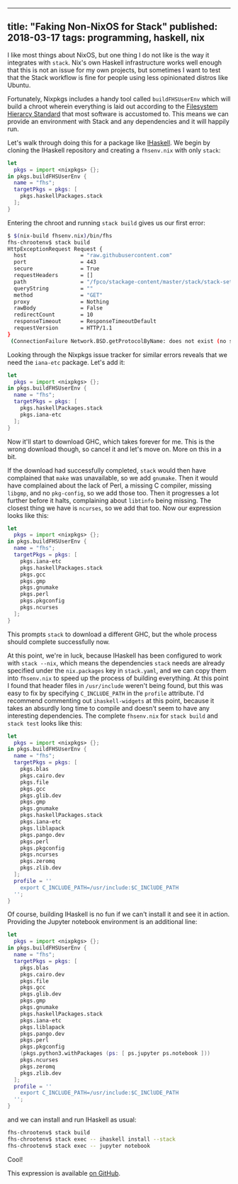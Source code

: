--------------------------------------------------------------------------------
title: "Faking Non-NixOS for Stack"
published: 2018-03-17
tags: programming, haskell, nix
--------------------------------------------------------------------------------

I like most things about NixOS, but one thing I do not like is the way it
integrates with `stack`. Nix's own Haskell infrastructure works well enough
that this is not an issue for my own projects, but sometimes I want to test
that the Stack workflow is fine for people using less opinionated distros like
Ubuntu.

Fortunately, Nixpkgs includes a handy tool called `buildFHSUserEnv` which will
build a chroot wherein everything is laid out according to the [Filesystem
Hierarcy Standard](https://en.wikipedia.org/wiki/Filesystem_Hierarchy_Standard)
that most software is accustomed to. This means we can provide an environment
with Stack and any dependencies and it will happily run.

Let's walk through doing this for a package like
[IHaskell](https://github.com/gibiansky/IHaskell). We begin by cloning the
IHaskell repository and creating a `fhsenv.nix` with only `stack`:

```nix
let
  pkgs = import <nixpkgs> {};
in pkgs.buildFHSUserEnv {
  name = "fhs";
  targetPkgs = pkgs: [
    pkgs.haskellPackages.stack
  ];
}
```

Entering the chroot and running `stack build` gives us our first error:

```bash
$ $(nix-build fhsenv.nix)/bin/fhs
fhs-chrootenv$ stack build
HttpExceptionRequest Request {
  host                 = "raw.githubusercontent.com"
  port                 = 443
  secure               = True
  requestHeaders       = []
  path                 = "/fpco/stackage-content/master/stack/stack-setup-2.yaml"
  queryString          = ""
  method               = "GET"
  proxy                = Nothing
  rawBody              = False
  redirectCount        = 10
  responseTimeout      = ResponseTimeoutDefault
  requestVersion       = HTTP/1.1
}
 (ConnectionFailure Network.BSD.getProtocolByName: does not exist (no such protocol name: tcp))
```

Looking through the Nixpkgs issue tracker for similar errors reveals that we
need the `iana-etc` package. Let's add it:

```nix
let
  pkgs = import <nixpkgs> {};
in pkgs.buildFHSUserEnv {
  name = "fhs";
  targetPkgs = pkgs: [
    pkgs.haskellPackages.stack
    pkgs.iana-etc
  ];
}
```

Now it'll start to download GHC, which takes forever for me. This is the wrong
download though, so cancel it and let's move on. More on this in a bit.

If the download had successfully completed, `stack` would then have complained
that `make` was unavailable, so we add `gnumake`. Then it would have complained
about the lack of Perl, a missing C compiler, missing `libgmp`, and no
`pkg-config`, so we add those too. Then it progresses a lot further before it
halts, complaining about `libtinfo` being missing. The closest thing we have is
`ncurses`, so we add that too. Now our expression looks like this:

```nix
let
  pkgs = import <nixpkgs> {};
in pkgs.buildFHSUserEnv {
  name = "fhs";
  targetPkgs = pkgs: [
    pkgs.iana-etc
    pkgs.haskellPackages.stack
    pkgs.gcc
    pkgs.gmp
    pkgs.gnumake
    pkgs.perl
    pkgs.pkgconfig
    pkgs.ncurses
  ];
}

```

This prompts `stack` to download a different GHC, but the whole process should
complete successfully now.

At this point, we're in luck, because IHaskell has been configured to work with
`stack --nix`, which means the dependencies `stack` needs are already specified
under the `nix.packages` key in `stack.yaml`, and we can copy them into
`fhsenv.nix` to speed up the process of building everything. At this point I
found that header files in `/usr/include` weren't being found, but this was
easy to fix by specifying `C_INCLUDE_PATH` in the `profile` attribute. I'd
recommend commenting out `ihaskell-widgets` at this point, because it takes an
absurdly long time to compile and doesn't seem to have any interesting
dependencies. The complete `fhsenv.nix` for `stack build` and `stack test`
looks like this:

```nix
let
  pkgs = import <nixpkgs> {};
in pkgs.buildFHSUserEnv {
  name = "fhs";
  targetPkgs = pkgs: [
    pkgs.blas
    pkgs.cairo.dev
    pkgs.file
    pkgs.gcc
    pkgs.glib.dev
    pkgs.gmp
    pkgs.gnumake
    pkgs.haskellPackages.stack
    pkgs.iana-etc
    pkgs.liblapack
    pkgs.pango.dev
    pkgs.perl
    pkgs.pkgconfig
    pkgs.ncurses
    pkgs.zeromq
    pkgs.zlib.dev
  ];
  profile = ''
    export C_INCLUDE_PATH=/usr/include:$C_INClUDE_PATH
  '';
}
```

Of course, building IHaskell is no fun if we can't install it and see it in
action. Providing the Jupyter notebook environment is an additional line:

```nix
let
  pkgs = import <nixpkgs> {};
in pkgs.buildFHSUserEnv {
  name = "fhs";
  targetPkgs = pkgs: [
    pkgs.blas
    pkgs.cairo.dev
    pkgs.file
    pkgs.gcc
    pkgs.glib.dev
    pkgs.gmp
    pkgs.gnumake
    pkgs.haskellPackages.stack
    pkgs.iana-etc
    pkgs.liblapack
    pkgs.pango.dev
    pkgs.perl
    pkgs.pkgconfig
    (pkgs.python3.withPackages (ps: [ ps.jupyter ps.notebook ]))
    pkgs.ncurses
    pkgs.zeromq
    pkgs.zlib.dev
  ];
  profile = ''
    export C_INCLUDE_PATH=/usr/include:$C_INClUDE_PATH
  '';
}
```

and we can install and run IHaskell as usual:

```bash
fhs-chrootenv$ stack build
fhs-chrootenv$ stack exec -- ihaskell install --stack
fhs-chrootenv$ stack exec -- jupyter notebook
```

Cool!

This expression is available [on
GitHub](https://github.com/vaibhavsagar/experiments/blob/master/stack-env-nix/ihaskell.nix).

